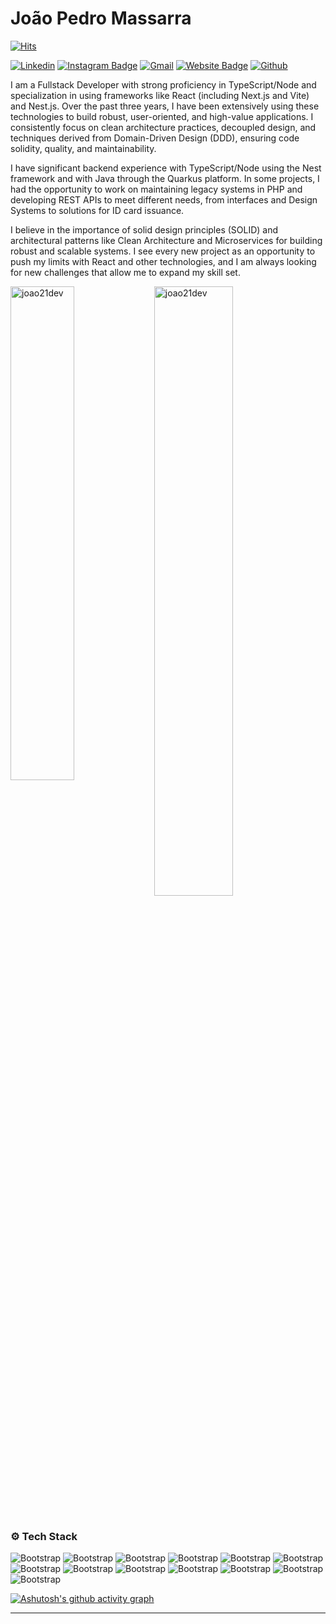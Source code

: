 # João Pedro Massarra

[![Hits](https://hits.seeyoufarm.com/api/count/incr/badge.svg?url=https%3A%2F%2Fgithub.com%2Fjoao21dev%2Fjoao21dev&count_bg=%2379C83D&title_bg=%23555555&icon=&icon_color=%23E7E7E7&title=Profile+Views&edge_flat=false)](https://hits.seeyoufarm.com)

[![Linkedin](https://img.shields.io/badge/-LinkedIn-blue?style=flat&logo=Linkedin&logoColor=white)](https://www.linkedin.com/in/joao21dev/)
[![Instagram Badge](https://img.shields.io/badge/-Instagram-purple?logo=instagram&logoColor=white&link=https://instagram.com/jo_massarra/)](https://www.instagram.com/jo_massarra)
[![Gmail](https://img.shields.io/badge/-Gmail-c14438?style=flat&logo=Gmail&logoColor=white)](mailto:joao21dev@gmail.com)
[![Website Badge](https://img.shields.io/badge/-Website-c14438?style=flat&logo=Google-Chrome&logoColor=white&link=https://pedrojoaodev.com)](https://pedrojoaodev.com)
[![Github](https://img.shields.io/github/followers/joao21dev?label=Follow&style=social)](https://github.com/joao21dev)

I am a Fullstack Developer with strong proficiency in TypeScript/Node and specialization in using frameworks like React (including Next.js and Vite) and Nest.js. Over the past three years, I have been extensively using these technologies to build robust, user-oriented, and high-value applications. I consistently focus on clean architecture practices, decoupled design, and techniques derived from Domain-Driven Design (DDD), ensuring code solidity, quality, and maintainability.

I have significant backend experience with TypeScript/Node using the Nest framework and with Java through the Quarkus platform. In some projects, I had the opportunity to work on maintaining legacy systems in PHP and developing REST APIs to meet different needs, from interfaces and Design Systems to solutions for ID card issuance.

I believe in the importance of solid design principles (SOLID) and architectural patterns like Clean Architecture and Microservices for building robust and scalable systems. I see every new project as an opportunity to push my limits with React and other technologies, and I am always looking for new challenges that allow me to expand my skill set.

<div>
  <img width="45%" align="left" src="https://github-readme-stats.vercel.app/api/top-langs?username=joao21dev&show_icons=true&locale=en&layout=compact" alt="joao21dev" />
  <img width="50%"  src="https://github-readme-streak-stats.herokuapp.com/?user=joao21dev&" alt="joao21dev" />
</div>&nbsp;

### ⚙️ Tech Stack

![Bootstrap](https://img.shields.io/badge/--%20Typescript/Javascript-05122A?style=flat-square&logo=--Typescript/Javascript&color=353535) ![Bootstrap](https://img.shields.io/badge/-CSS%20%28Material%20UI%2C%20Chakra%20UI%2C%20Styled%20Components%20e%20Tailwind%29-05122A?style=flat-square&logo=CSS-(Material-UI,-Chakra-UI,-Styled-Components-e-Tailwind)&color=353535) ![Bootstrap](https://img.shields.io/badge/-ReactJS%20%28com%20Redux%2C%20Zustand%20e%20ContextAPI%29-05122A?style=flat-square&logo=ReactJS-(com-Redux,-Zustand-e-ContextAPI)&color=353535) ![Bootstrap](https://img.shields.io/badge/-NextJS-05122A?style=flat-square&logo=NextJS&color=353535) ![Bootstrap](https://img.shields.io/badge/-Rest%20API%20e%20GraphQL-05122A?style=flat-square&logo=Rest-API-e-GraphQL&color=353535) ![Bootstrap](https://img.shields.io/badge/-NodeJS%20%28com%20NestJS%20e%20TypeORM%29-05122A?style=flat-square&logo=NodeJS-(com-NestJS-e-TypeORM)&color=353535) ![Bootstrap](https://img.shields.io/badge/-MySQL/PostgreSQL-05122A?style=flat-square&logo=MySQL/PostgreSQL&color=353535) ![Bootstrap](https://img.shields.io/badge/-Docker-05122A?style=flat-square&logo=Docker&color=353535) ![Bootstrap](https://img.shields.io/badge/-Git%20%28Github%20e%20Gitlab%29-05122A?style=flat-square&logo=Git-(Github-e-Gitlab)&color=353535) ![Bootstrap](https://img.shields.io/badge/-Testes%20Unit%C3%A1rios%20%28Jest%29-05122A?style=flat-square&logo=Testes-Unitários-(Jest)&color=353535) ![Bootstrap](https://img.shields.io/badge/-Arquitetura%20Limpa-05122A?style=flat-square&logo=Arquitetura-Limpa&color=353535) ![Bootstrap](https://img.shields.io/badge/-SOLID-05122A?style=flat-square&logo=SOLID&color=353535) ![Bootstrap](https://img.shields.io/badge/-SCRUM%20%28Jira%20e%20CLickup%29-05122A?style=flat-square&logo=SCRUM-(Jira-e-CLickup)&color=353535)



[![Ashutosh's github activity graph](https://github-readme-activity-graph.cyclic.app/graph?username=joao21dev&theme=react)](https://github.com/ashutosh00710/github-readme-activity-graph)

---
